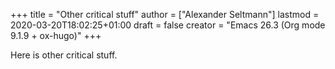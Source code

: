 +++
title = "Other critical stuff"
author = ["Alexander Seltmann"]
lastmod = 2020-03-20T18:02:25+01:00
draft = false
creator = "Emacs 26.3 (Org mode 9.1.9 + ox-hugo)"
+++

Here is other critical stuff.
